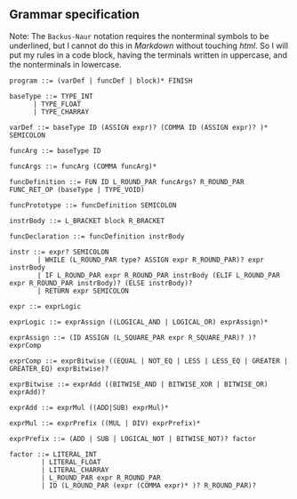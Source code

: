 ## Grammar specification

Note: The `Backus-Naur` notation requires the nonterminal symbols to be underlined, but I cannot do this in *Markdown* without touching _html_. So I will put my rules in a code block, having the terminals written in uppercase, and the nonterminals in lowercase.

```
program ::= (varDef | funcDef | block)* FINISH

baseType ::= TYPE_INT
      | TYPE_FLOAT
      | TYPE_CHARRAY

varDef ::= baseType ID (ASSIGN expr)? (COMMA ID (ASSIGN expr)? )* SEMICOLON 

funcArg ::= baseType ID

funcArgs ::= funcArg (COMMA funcArg)*

funcDefinition ::= FUN ID L_ROUND_PAR funcArgs? R_ROUND_PAR FUNC_RET_OP (baseType | TYPE_VOID)

funcPrototype ::= funcDefinition SEMICOLON

instrBody ::= L_BRACKET block R_BRACKET

funcDeclaration ::= funcDefinition instrBody

instr ::= expr? SEMICOLON
       | WHILE (L_ROUND_PAR type? ASSIGN expr R_ROUND_PAR)? expr instrBody
       | IF L_ROUND_PAR expr R_ROUND_PAR instrBody (ELIF L_ROUND_PAR expr R_ROUND_PAR instrBody)? (ELSE instrBody)?
       | RETURN expr SEMICOLON

expr ::= exprLogic

exprLogic ::= exprAssign ((LOGICAL_AND | LOGICAL_OR) exprAssign)*

exprAssign ::= (ID ASSIGN (L_SQUARE_PAR expr R_SQUARE_PAR)? )? exprComp

exprComp ::= exprBitwise ((EQUAL | NOT_EQ | LESS | LESS_EQ | GREATER | GREATER_EQ) exprBitwise)?

exprBitwise ::= exprAdd ((BITWISE_AND | BITWISE_XOR | BITWISE_OR) exprAdd)?

exprAdd ::= exprMul ((ADD|SUB) exprMul)*

exprMul ::= exprPrefix ((MUL | DIV) exprPrefix)*

exprPrefix ::= (ADD | SUB | LOGICAL_NOT | BITWISE_NOT)? factor

factor ::= LITERAL_INT
        | LITERAL_FLOAT
        | LITERAL_CHARRAY
        | L_ROUND_PAR expr R_ROUND_PAR
        | ID (L_ROUND_PAR (expr (COMMA expr)* )? R_ROUND_PAR)?

```

